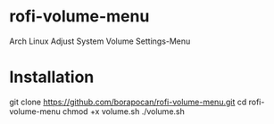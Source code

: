 # rofi-volume-menu
Arch Linux Adjust System Volume Settings-Menu

# Installation
git clone https://github.com/borapocan/rofi-volume-menu.git
cd rofi-volume-menu
chmod +x volume.sh
./volume.sh
